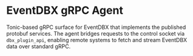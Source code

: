 # EventDBX gRPC Agent

Tonic-based gRPC surface for EventDBX that implements the published protobuf services.
The agent bridges requests to the control socket via `dbx_plugin_api`, enabling remote
systems to fetch and stream EventDBX data over standard gRPC.
